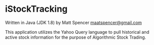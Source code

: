 # iStockTracking
Written in Java (JDK 1.8) by Matt Spencer <maatspencer@gmail.com>

This application utilizes the Yahoo Query language to pull historical and active stock information for the purpose of
Algorithmic Stock Trading.
